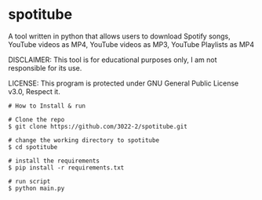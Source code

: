 # spotitube
A tool written in python that allows users to download Spotify songs, YouTube videos as MP4, YouTube videos as MP3, YouTube Playlists as MP4

DISCLAIMER: This tool is for educational purposes only, I am not responsible for its use.

LICENSE: This program is protected under GNU General Public License v3.0, Respect it.

```console
# How to Install & run

# Clone the repo
$ git clone https://github.com/3022-2/spotitube.git

# change the working directory to spotitube
$ cd spotitube

# install the requirements
$ pip install -r requirements.txt

# run script
$ python main.py
```

